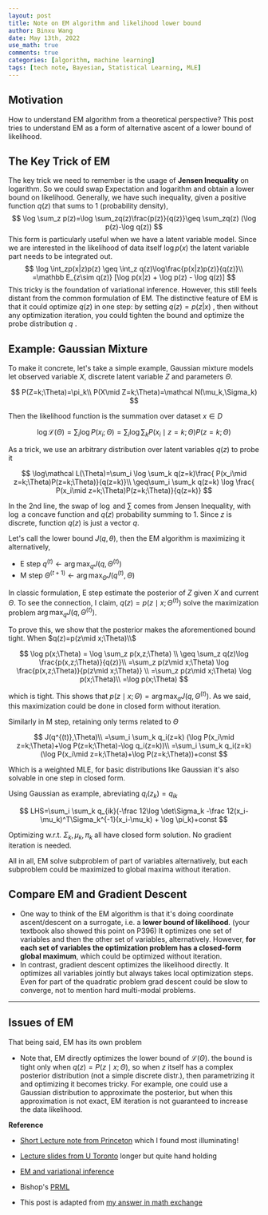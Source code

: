 ```yaml
---
layout: post
title: Note on EM algorithm and likelihood lower bound
author: Binxu Wang
date: May 13th, 2022
use_math: true
comments: true
categories: [algorithm, machine learning]
tags: [tech note, Bayesian, Statistical Learning, MLE]
---
```


## Motivation

How to understand EM algorithm from a theoretical perspective? This post tries to understand EM as a form of alternative ascent of a lower bound of likelihood. 

## The Key Trick of EM

The key trick we need to remember is the usage of **Jensen Inequality** on logarithm. So we could swap Expectation and logarithm and obtain a lower bound on likelihood. Generally, we have such inequality, given a positive function $q(z)$ that sums to $1$ (probability density), 
$$
\log \sum_z p(z)=\log \sum_zq(z)\frac{p(z)}{q(z)}\geq \sum_zq(z) (\log p(z)-\log q(z))
$$
This form is particularly useful when we have a latent variable model. Since we are interested in the likelihood of data itself $\log p(x)$ the latent variable part needs to be integrated out. 
$$
\log \int_zp(x|z)p(z) \geq \int_z q(z)\log\frac{p(x|z)p(z)}{q(z)}\\
=\mathbb E_{z\sim q(z)} [\log p(x|z) + \log p(z) - \log q(z)]
$$
This tricky is the foundation of variational inference. However, this still feels distant from the common formulation of EM. The distinctive feature of EM is that it could optimize $q(z)$ in one step: by setting $q(z)=p(z|x)$ , then without any optimization iteration, you could tighten the bound and optimize the probe distribution $q$ . 

## Example: Gaussian Mixture

To make it concrete, let's take a simple example, Gaussian mixture models let observed variable $X$, discrete latent variable $Z$ and parameters $\Theta$. 

$$
P(Z=k;\Theta)=\pi_k\\
P(X\mid Z=k;\Theta)=\mathcal N(\mu_k,\Sigma_k)
$$

Then the likelihood function is the summation over dataset $x\in D$

$$
\log\mathcal L(\Theta)=\sum_i \log P(x_i;\Theta)=\sum_i \log \sum_k P(x_i\mid z=k;\Theta)P(z=k;\Theta)
$$

As a trick, we use an arbitrary distribution over latent variables $q(z)$ to probe it 

$$
\log\mathcal L(\Theta)=\sum_i \log \sum_k q(z=k)\frac{ P(x_i\mid z=k;\Theta)P(z=k;\Theta)}{q(z=k)}\\
\geq\sum_i \sum_k q(z=k) \log \frac{ P(x_i\mid z=k;\Theta)P(z=k;\Theta)}{q(z=k)}
$$

In the 2nd line, the swap of $\log$ and $\sum$ comes from Jensen Inequality, with $\log$ a concave function and $q(z)$ probability summing to $1$. Since $z$ is discrete, function $q(z)$ is just a vector $q$. 

Let's call the lower bound $J(q,\theta)$, then the EM algorithm is maximizing it alternatively, 

* E step $q^{(t)}\gets \arg\max_q J(q,\Theta^{(t)})$
* M step $\Theta^{(t+1)}\gets \arg\max_\Theta J(q^{(t)},\Theta)$

In classic formulation, E step estimate the posterior of $Z$ given $X$ and current $\Theta$. To see the connection, I claim, $q(z)=p(z\mid x;\Theta^{(t)})$ solve the maximization problem $\arg\max_q J(q,\Theta^{(t)})$. 

To prove this, we show that the posterior makes the aforementioned bound tight. When $q(z)=p(z\mid x;\Theta)\\$

$$
\log p(x;\Theta) = \log \sum_z p(x,z;\Theta) \\
\geq \sum_z q(z)\log \frac{p(x,z;\Theta)}{q(z)}\\
=\sum_z p(z\mid x;\Theta) \log \frac{p(x,z;\Theta)}{p(z\mid x;\Theta)} \\
=\sum_z p(z\mid x;\Theta) \log p(x;\Theta)\\
=\log p(x;\Theta)
$$

which is tight. This shows that $p(z\mid x;\Theta)=\arg\max_q J(q,\Theta^{(t)})$. As we said, this maximization could be done in closed form without iteration. 

Similarly in M step, retaining only terms related to $\Theta$

$$
J(q^{(t)},\Theta)\\
=\sum_i \sum_k q_i(z=k) (\log P(x_i\mid z=k;\Theta)+\log P(z=k;\Theta)-\log q_i(z=k))\\
=\sum_i \sum_k q_i(z=k) (\log P(x_i\mid z=k;\Theta)+\log P(z=k;\Theta))+const 
$$

Which is a weighted MLE, for basic distributions like Gaussian it's also solvable in one step in closed form. 

Using Gaussian as example, abreviating $q_i(z_k)=q_{ik}$

$$
LHS=\sum_i \sum_k q_{ik}(-\frac 12\log \det\Sigma_k  -\frac 12(x_i-\mu_k)^T\Sigma_k^{-1}(x_i-\mu_k) + \log \pi_k)+const
$$

Optimizing w.r.t. $\Sigma_k,\mu_k,\pi_k$ all have closed form solution. No gradient iteration is needed. 

All in all, EM solve subproblem of part of variables alternatively, but each subproblem could be maximized to global maxima without iteration.  

## Compare EM and Gradient Descent

* One way to think of the EM algorithm is that it's doing coordinate ascent/descent on a surrogate, i.e. a **lower bound of likelihood**. (your textbook also showed this point on P396) It optimizes one set of variables and then the other set of variables, alternatively. However, **for each set of variables the optimization problem has a closed-form global maximum**, which could be optimized without iteration. 
* In contrast, gradient descent optimizes the likelihood directly. It optimizes all variables jointly but always takes local optimization steps. Even for part of the quadratic problem grad descent could be slow to converge, not to mention hard multi-modal problems.

----

## Issues of EM

That being said, EM has its own problem
* Note that, EM directly optimizes the lower bound of $\mathcal L(\Theta)$. the bound is tight only when $q(z)=P(z\mid x;\Theta)$, so when $z$ itself has a complex posterior distribution (not a simple discrete distr.), then parametrizing it and optimizing it becomes tricky. For example, one could use a Gaussian distribution to approximate the posterior, but when this approximation is not exact, EM iteration is not guaranteed to increase the data likelihood. 

**Reference**
* [Short Lecture note from Princeton](https://www.cs.princeton.edu/courses/archive/spring08/cos424/scribe_notes/0311b) which I found most illuminating!
* [Lecture slides from U Toronto](https://www.cs.toronto.edu/~jlucas/teaching/csc411/lectures/lec15_16_handout.pdf) longer but quite hand holding
* [EM and variational inference](https://chrischoy.github.io/research/Expectation-Maximization-and-Variational-Inference/)
* Bishop's [PRML](https://www.microsoft.com/en-us/research/people/cmbishop/prml-book/) 

* This post is adapted from [my answer in math exchange](https://math.stackexchange.com/questions/4444592/em-algorithm-vs-gradient-descent/4450007#4450007)

